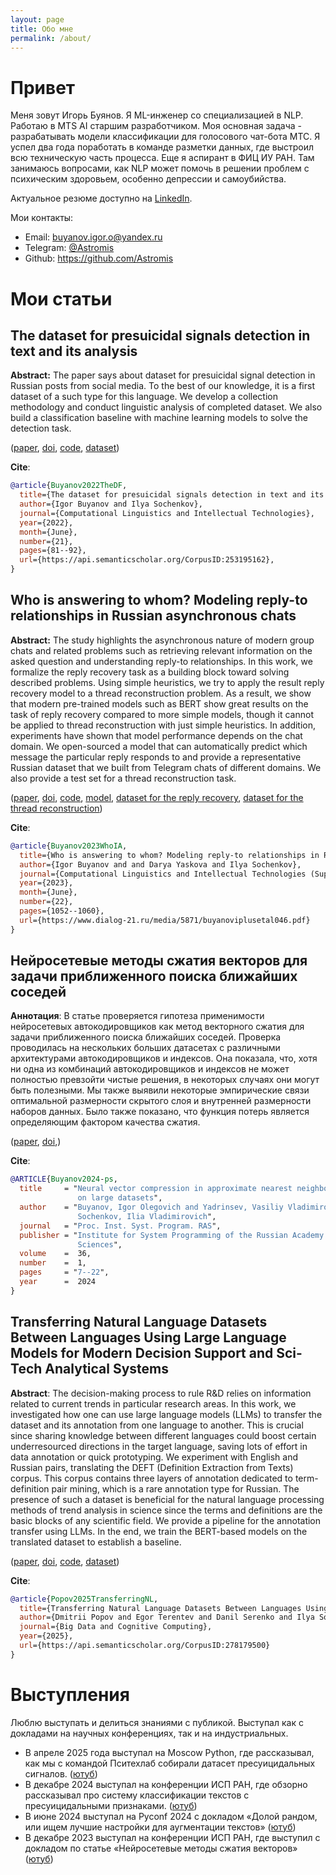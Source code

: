 ```yaml
---
layout: page
title: Обо мне
permalink: /about/
---
```


# Привет

Меня зовут Игорь Буянов. Я ML-инженер со специализацией в NLP. Работаю в MTS AI старшим разработчиком. Моя основная задача - разрабатывать модели классификации для голосового чат-бота МТС. Я успел два года поработать в команде разметки данных, где выстроил всю техническую часть процесса. Еще я аспирант в ФИЦ ИУ РАН. Там занимаюсь вопросами, как NLP может помочь в решении проблем с психическим здоровьем, особенно депрессии и самоубийства.

Актуальное резюме доступно на [LinkedIn](https://www.linkedin.com/in/igor-buyanov/).

Мои контакты:
* Email: buyanov.igor.o@yandex.ru
* Telegram: [@Astromis](https://t.me/Astromis)
* Github: https://github.com/Astromis

# Мои статьи

## The dataset for presuicidal signals detection in text and its analysis

**Abstract:** The paper says about dataset for presuicidal signal detection in Russian posts from social media. To the best of our knowledge, it is a first dataset of a such type for this language. We develop a collection methodology and conduct linguistic analysis of completed dataset. We also build a classification baseline with machine learning models to solve the detection task.

([paper](./assets/pdf/buyanoviplussochenkovi046.pdf), [doi](https://www.doi.org/10.28995/2075-7182-2022-21-81-98), [code](https://github.com/Astromis/research/tree/master/presuicidal_detection_dataset), [dataset](https://data.mendeley.com/datasets/86v3z38dc7/1))

**Cite**:
```bibtex
@article{Buyanov2022TheDF,
  title={The dataset for presuicidal signals detection in text and its analysis},
  author={Igor Buyanov and Ilya Sochenkov},
  journal={Computational Linguistics and Intellectual Technologies},
  year={2022},
  month={June},
  number={21},
  pages={81--92},
  url={https://api.semanticscholar.org/CorpusID:253195162},
}
```

## Who is answering to whom? Modeling reply-to relationships in Russian asynchronous chats

**Abstract:** The study highlights the asynchronous nature of modern group chats and related problems such as retrieving relevant information on the asked question and understanding reply-to relationships. In this work, we formalize the reply recovery task as a building block toward solving described problems. Using simple heuristics, we try to apply the result reply recovery model to a thread reconstruction problem. As a result, we show that modern pre-trained models such as BERT show great results on the task of reply recovery compared to more simple models, though it cannot be applied to thread reconstruction with just simple heuristics. In addition, experiments have shown that model performance depends on the chat domain. We open-sourced a model that can automatically predict which message the particular reply responds to and provide a representative Russian dataset that we built from Telegram chats of different domains. We also provide a test set for a thread reconstruction task.

([paper](./assets/pdf/buyanoviplusetal046.pdf), [doi](https://www.doi.org/10.28995/2075-7182-2023-22-1052-1060), [code](https://github.com/Astromis/research/tree/master/reply_recovery), [model](https://huggingface.co/astromis/rubert_reply_recovery), [dataset for the reply recovery](https://data.mendeley.com/datasets/xm86yszck2/1), [dataset for the thread reconstruction](https://data.mendeley.com/datasets/7rms5vdhf8/1))

**Cite**:
```bibtex
@article{Buyanov2023WhoIA,
  title={Who is answering to whom? Modeling reply-to relationships in Russian asynchronous chats},
  author={Igor Buyanov and and Darya Yaskova and Ilya Sochenkov},
  journal={Computational Linguistics and Intellectual Technologies (Supplementary volume)},
  year={2023},
  month={June},
  number={22},
  pages={1052--1060},
  url={https://www.dialog-21.ru/media/5871/buyanoviplusetal046.pdf}
}
```

## Нейросетевые методы сжатия векторов для задачи приближенного поиска ближайших соседей

**Аннотация**: В статье проверяется гипотеза применимости нейросетевых автокодировщиков как метод векторного сжатия для задачи приближенного поиска ближайших соседей. Проверка проводилась на нескольких больших датасетах с различными архитектурами автокодировщиков и индексов. Она показала, что, хотя ни одна из комбинаций автокодировщиков и индексов не может полностью превзойти чистые решения, в некоторых случаях они могут быть полезными. Мы также выявили некоторые эмпирические связи оптимальной размерности скрытого слоя и внутренней размерности наборов данных. Было также показано, что функция потерь является определяющим фактором качества сжатия.

([paper](./assets/pdf/Buyanov2024-ps.pdf), [doi](https://doi.org/10.15514/ISPRAS-2024-36(1)-1),)

**Cite**:
```bibtex
@ARTICLE{Buyanov2024-ps,
  title     = "Neural vector compression in approximate nearest neighbor search
               on large datasets",
  author    = "Buyanov, Igor Olegovich and Yadrinsev, Vasiliy Vladimirovich and
               Sochenkov, Ilia Vladimirovich",
  journal   = "Proc. Inst. Syst. Program. RAS",
  publisher = "Institute for System Programming of the Russian Academy of
               Sciences",
  volume    =  36,
  number    =  1,
  pages     = "7--22",
  year      =  2024
}
```

## Transferring Natural Language Datasets Between Languages Using Large Language Models for Modern Decision Support and Sci-Tech Analytical Systems

**Abstract**: The decision-making process to rule R&D relies on information related to current trends in particular research areas. In this work, we investigated how one can use large language models (LLMs) to transfer the dataset and its annotation from one language to another. This is crucial since sharing knowledge between different languages could boost certain underresourced directions in the target language, saving lots of effort in data annotation or quick prototyping. We experiment with English and Russian pairs, translating the DEFT (Definition Extraction from Texts) corpus. This corpus contains three layers of annotation dedicated to term-definition pair mining, which is a rare annotation type for Russian. The presence of such a dataset is beneficial for the natural language processing methods of trend analysis in science since the terms and definitions are the basic blocks of any scientific field. We provide a pipeline for the annotation transfer using LLMs. In the end, we train the BERT-based models on the translated dataset to establish a baseline.

([paper](./assets/pdf/BDCC-09-00116-with-cover.pdf), [doi](https://doi.org/10.3390/bdcc9050116), [code](https://github.com/Astromis/research/tree/master/rudeft), [dataset](https://huggingface.co/datasets/astromis/ruDEFT))

**Cite**:
```bibtex
@article{Popov2025TransferringNL,
  title={Transferring Natural Language Datasets Between Languages Using Large Language Models for Modern Decision Support and Sci-Tech Analytical Systems},
  author={Dmitrii Popov and Egor Terentev and Danil Serenko and Ilya Sochenkov and Igor Buyanov},
  journal={Big Data and Cognitive Computing},
  year={2025},
  url={https://api.semanticscholar.org/CorpusID:278179500}
}
```

# Выступления

Люблю выступать и делиться знаниями с публикой. Выступал как с докладами на научных конференциях, так и на индустриальных. 

- В апреле 2025 года выступал на Moscow Python, где рассказывал, как мы с командой Пситехлаб собирали датасет пресуицидальных сигналов. ([ютуб](https://www.youtube.com/watch?v=Nb7VwpjRFf8))
- В декабре 2024 выступал на конференции ИСП РАН, где обзорно рассказывал про систему классификации текстов с пресуицидальными признаками. ([ютуб](https://www.youtube.com/watch?v=GYB8EDpp-EQ))
- В июне 2024 выступал на Pyconf 2024 с докладом «Долой рандом, или ищем лучшие настройки для аугментации текстов» ([ютуб](https://www.youtube.com/watch?v=KPeM1XNXeYA&t=2s))
- В декабре 2023 выступал на конференции ИСП РАН, где выступил с докладом по статье «Нейросетевые методы сжатия векторов» ([ютуб](https://www.youtube.com/live/TQw55LMArBs?si=V-gQw13AEvCYx20E&t=9530))
